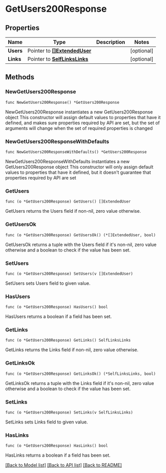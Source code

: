 # GetUsers200Response

## Properties

Name | Type | Description | Notes
------------ | ------------- | ------------- | -------------
**Users** | Pointer to [**[]ExtendedUser**](ExtendedUser.md) |  | [optional] 
**Links** | Pointer to [**SelfLinksLinks**](SelfLinksLinks.md) |  | [optional] 

## Methods

### NewGetUsers200Response

`func NewGetUsers200Response() *GetUsers200Response`

NewGetUsers200Response instantiates a new GetUsers200Response object
This constructor will assign default values to properties that have it defined,
and makes sure properties required by API are set, but the set of arguments
will change when the set of required properties is changed

### NewGetUsers200ResponseWithDefaults

`func NewGetUsers200ResponseWithDefaults() *GetUsers200Response`

NewGetUsers200ResponseWithDefaults instantiates a new GetUsers200Response object
This constructor will only assign default values to properties that have it defined,
but it doesn't guarantee that properties required by API are set

### GetUsers

`func (o *GetUsers200Response) GetUsers() []ExtendedUser`

GetUsers returns the Users field if non-nil, zero value otherwise.

### GetUsersOk

`func (o *GetUsers200Response) GetUsersOk() (*[]ExtendedUser, bool)`

GetUsersOk returns a tuple with the Users field if it's non-nil, zero value otherwise
and a boolean to check if the value has been set.

### SetUsers

`func (o *GetUsers200Response) SetUsers(v []ExtendedUser)`

SetUsers sets Users field to given value.

### HasUsers

`func (o *GetUsers200Response) HasUsers() bool`

HasUsers returns a boolean if a field has been set.

### GetLinks

`func (o *GetUsers200Response) GetLinks() SelfLinksLinks`

GetLinks returns the Links field if non-nil, zero value otherwise.

### GetLinksOk

`func (o *GetUsers200Response) GetLinksOk() (*SelfLinksLinks, bool)`

GetLinksOk returns a tuple with the Links field if it's non-nil, zero value otherwise
and a boolean to check if the value has been set.

### SetLinks

`func (o *GetUsers200Response) SetLinks(v SelfLinksLinks)`

SetLinks sets Links field to given value.

### HasLinks

`func (o *GetUsers200Response) HasLinks() bool`

HasLinks returns a boolean if a field has been set.


[[Back to Model list]](../README.md#documentation-for-models) [[Back to API list]](../README.md#documentation-for-api-endpoints) [[Back to README]](../README.md)


